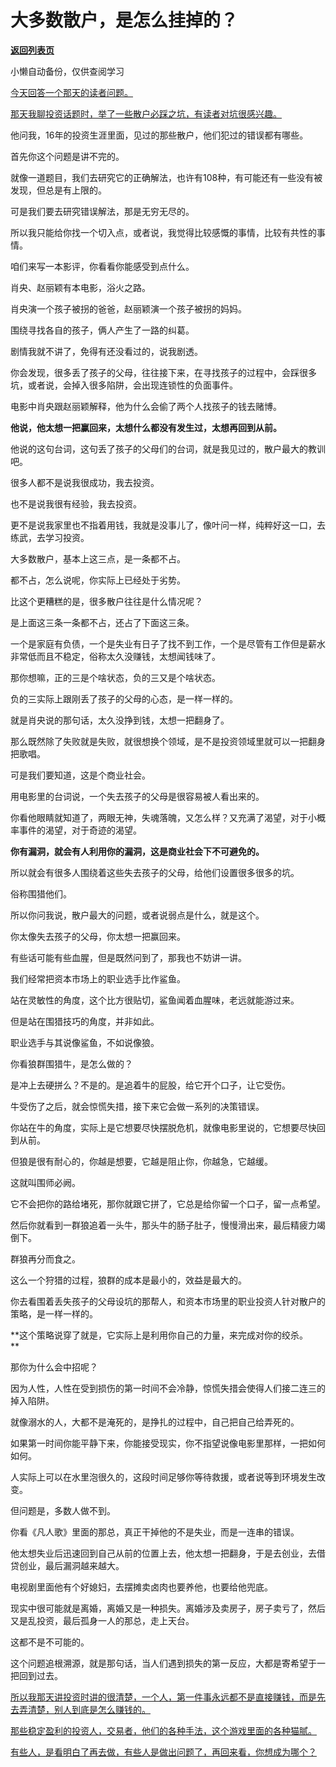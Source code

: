 # 大多数散户，是怎么挂掉的？

[**返回列表页**](/gzh/记忆承载3)

小懒自动备份，仅供查阅学习

[今天回答一个那天的读者问题。](http://mp.weixin.qq.com/s?__biz=Mzg4MTg2MzU3Mg==&mid=2247484445&idx=1&sn=dfee913dcdc37be61d1041969f6d2d11&chksm=cf5e3ae6f829b3f0808b73385bd53287600c5f1150378cc1d4bbe1ec394d2630acbcb0f3d453&scene=21#wechat_redirect)

[那天我聊投资话题时，举了一些散户必踩之坑，有读者对坑很感兴趣。](http://mp.weixin.qq.com/s?__biz=Mzg4MTg2MzU3Mg==&mid=2247484445&idx=1&sn=dfee913dcdc37be61d1041969f6d2d11&chksm=cf5e3ae6f829b3f0808b73385bd53287600c5f1150378cc1d4bbe1ec394d2630acbcb0f3d453&scene=21#wechat_redirect)  

他问我，16年的投资生涯里面，见过的那些散户，他们犯过的错误都有哪些。

首先你这个问题是讲不完的。  

就像一道题目，我们去研究它的正确解法，也许有108种，有可能还有一些没有被发现，但总是有上限的。  

可是我们要去研究错误解法，那是无穷无尽的。

所以我只能给你找一个切入点，或者说，我觉得比较感慨的事情，比较有共性的事情。  

咱们来写一本影评，你看看你能感受到点什么。

肖央、赵丽颖有本电影，浴火之路。

肖央演一个孩子被拐的爸爸，赵丽颖演一个孩子被拐的妈妈。

围绕寻找各自的孩子，俩人产生了一路的纠葛。

剧情我就不讲了，免得有还没看过的，说我剧透。  

你会发现，很多丢了孩子的父母，往往接下来，在寻找孩子的过程中，会踩很多坑，或者说，会掉入很多陷阱，会出现连锁性的负面事件。

电影中肖央跟赵丽颖解释，他为什么会偷了两个人找孩子的钱去赌博。

**他说，他太想一把赢回来，太想什么都没有发生过，太想再回到从前。**

他说的这句台词，这句丢了孩子的父母们的台词，就是我见过的，散户最大的教训吧。

很多人都不是说我很成功，我去投资。  

也不是说我很有经验，我去投资。

更不是说我家里也不指着用钱，我就是没事儿了，像叶问一样，纯粹好这一口，去练武，去学习投资。

大多数散户，基本上这三点，是一条都不占。  

都不占，怎么说呢，你实际上已经处于劣势。  

比这个更糟糕的是，很多散户往往是什么情况呢？  

是上面这三条一条都不占，还占了下面这三条。

一个是家庭有负债，一个是失业有日子了找不到工作，一个是尽管有工作但是薪水非常低而且不稳定，俗称太久没赚钱，太想闻钱味了。  

那你想嘛，正的三是个啥状态，负的三又是个啥状态。  

负的三实际上跟刚丢了孩子的父母的心态，是一样一样的。

就是肖央说的那句话，太久没挣到钱，太想一把翻身了。

那么既然除了失败就是失败，就很想换个领域，是不是投资领域里就可以一把翻身把歌唱。  

可是我们要知道，这是个商业社会。  

用电影里的台词说，一个失去孩子的父母是很容易被人看出来的。  

你看他眼睛就知道了，两眼无神，失魂落魄，又怎么样？又充满了渴望，对于小概率事件的渴望，对于奇迹的渴望。

**你有漏洞，就会有人利用你的漏洞，这是商业社会下不可避免的。**

所以就会有很多人围绕着这些失去孩子的父母，给他们设置很多很多的坑。

俗称围猎他们。

所以你问我说，散户最大的问题，或者说弱点是什么，就是这个。

你太像失去孩子的父母，你太想一把赢回来。  

有些话可能有些血腥，但是既然问到了，那我也不妨讲一讲。

我们经常把资本市场上的职业选手比作鲨鱼。  

站在灵敏性的角度，这个比方很贴切，鲨鱼闻着血腥味，老远就能游过来。

但是站在围猎技巧的角度，并非如此。

职业选手与其说像鲨鱼，不如说像狼。

你看狼群围猎牛，是怎么做的？

是冲上去硬拼么？不是的。是追着牛的屁股，给它开个口子，让它受伤。

牛受伤了之后，就会惊慌失措，接下来它会做一系列的决策错误。

你站在牛的角度，实际上是它想要尽快摆脱危机，就像电影里说的，它想要尽快回到从前。

但狼是很有耐心的，你越是想要，它越是阻止你，你越急，它越缓。

这就叫围师必阙。

它不会把你的路给堵死，那你就跟它拼了，它总是给你留一个口子，留一点希望。

然后你就看到一群狼追着一头牛，那头牛的肠子肚子，慢慢滑出来，最后精疲力竭倒下。

群狼再分而食之。

这么一个狩猎的过程，狼群的成本是最小的，效益是最大的。

你去看围着丢失孩子的父母设坑的那帮人，和资本市场里的职业投资人针对散户的策略，是一样一样的。

**这个策略说穿了就是，它实际上是利用你自己的力量，来完成对你的绞杀。  
**

那你为什么会中招呢？  

因为人性，人性在受到损伤的第一时间不会冷静，惊慌失措会使得人们接二连三的掉入陷阱。  

就像溺水的人，大都不是淹死的，是挣扎的过程中，自己把自己给弄死的。  

如果第一时间你能平静下来，你能接受现实，你不指望说像电影里那样，一把如何如何。  

人实际上可以在水里泡很久的，这段时间足够你等待救援，或者说等到环境发生改变。  

但问题是，多数人做不到。  

你看《凡人歌》里面的那总，真正干掉他的不是失业，而是一连串的错误。  

他太想失业后迅速回到自己从前的位置上去，他太想一把翻身，于是去创业，去借贷创业，最后漏洞越来越大。  

电视剧里面他有个好媳妇，去摆摊卖卤肉也要养他，也要给他兜底。  

现实中很可能就是离婚，离婚又是一种损失。离婚涉及卖房子，房子卖亏了，然后又是乱投资，最后孤身一人的那总，走上天台。

这都不是不可能的。

这个问题追根溯源，就是那句话，当人们遇到损失的第一反应，大都是寄希望于一把回到过去。  

[所以我那天讲投资时讲的很清楚，一个人，第一件事永远都不是直接赚钱，而是先去弄清楚，别人到底是怎么赚钱的。](http://mp.weixin.qq.com/s?__biz=Mzg4MTg2MzU3Mg==&mid=2247484445&idx=1&sn=dfee913dcdc37be61d1041969f6d2d11&chksm=cf5e3ae6f829b3f0808b73385bd53287600c5f1150378cc1d4bbe1ec394d2630acbcb0f3d453&scene=21#wechat_redirect)

[那些稳定盈利的投资人，交易者，他们的各种手法，这个游戏里面的各种猫腻。](http://mp.weixin.qq.com/s?__biz=Mzg4MTg2MzU3Mg==&mid=2247484445&idx=1&sn=dfee913dcdc37be61d1041969f6d2d11&chksm=cf5e3ae6f829b3f0808b73385bd53287600c5f1150378cc1d4bbe1ec394d2630acbcb0f3d453&scene=21#wechat_redirect)

[有些人，是看明白了再去做，有些人是做出问题了，再回来看，你想成为哪个？](http://mp.weixin.qq.com/s?__biz=Mzg4MTg2MzU3Mg==&mid=2247484445&idx=1&sn=dfee913dcdc37be61d1041969f6d2d11&chksm=cf5e3ae6f829b3f0808b73385bd53287600c5f1150378cc1d4bbe1ec394d2630acbcb0f3d453&scene=21#wechat_redirect)


